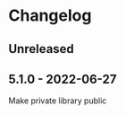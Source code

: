 # Changelog

<!-- There should always be "Unreleased" section at the beginning. -->

## Unreleased

## 5.1.0 - 2022-06-27 
Make private library public
